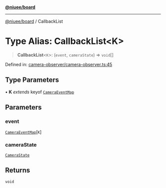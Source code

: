[**@niuee/board**](../README.md)

***

[@niuee/board](../globals.md) / CallbackList

# Type Alias: CallbackList\<K\>

> **CallbackList**\<`K`\>: (`event`, `cameraState`) => `void`[]

Defined in: [camera-observer/camera-observer.ts:45](https://github.com/niuee/board/blob/cc09a87e934160adef876c4e11d51fd97e78653d/src/camera-observer/camera-observer.ts#L45)

## Type Parameters

• **K** *extends* keyof [`CameraEventMap`](CameraEventMap.md)

## Parameters

### event

[`CameraEventMap`](CameraEventMap.md)\[`K`\]

### cameraState

[`CameraState`](CameraState.md)

## Returns

`void`
